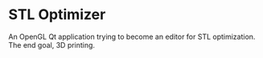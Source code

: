 # STL Optimizer

An OpenGL Qt application trying to become an editor for STL optimization. The end goal, 3D printing.

